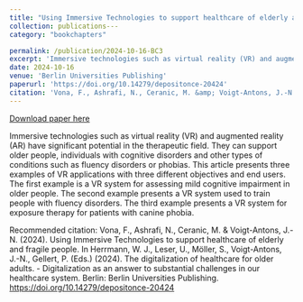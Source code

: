 ```yaml
---
title: "Using Immersive Technologies to support healthcare of elderly and fragile people"
collection: publications---
category: "bookchapters"

permalink: /publication/2024-10-16-BC3
excerpt: 'Immersive technologies such as virtual reality (VR) and augmented reality (AR) have significant potential in the therapeutic field. They can support older people, individuals with cognitive disorders and other types of conditions such as fluency disorders or phobias. This article presents three examples of VR applications with three different objectives and end users. The first example is a VR system for assessing mild cognitive impairment in older people. The second example presents a VR system used to train people with fluency disorders. The third example presents a VR system for exposure therapy for patients with canine phobia.'
date: 2024-10-16
venue: 'Berlin Universities Publishing'
paperurl: 'https://doi.org/10.14279/depositonce-20424'
citation: 'Vona, F., Ashrafi, N., Ceranic, M. &amp; Voigt-Antons, J.-N. (2024). Using Immersive Technologies to support healthcare of elderly and fragile people. In Herrmann, W. J., Leser, U., Möller, S., Voigt-Antons, J.-N., Gellert, P. (Eds.) (2024). The digitalization of healthcare for older adults. - Digitalization as an answer to substantial challenges in our healthcare system. Berlin: Berlin Universities Publishing. https://doi.org/10.14279/depositonce-20424'
---
```


<a href='https://doi.org/10.14279/depositonce-20424'>Download paper here</a>

Immersive technologies such as virtual reality (VR) and augmented reality (AR) have significant potential in the therapeutic field. They can support older people, individuals with cognitive disorders and other types of conditions such as fluency disorders or phobias. This article presents three examples of VR applications with three different objectives and end users. The first example is a VR system for assessing mild cognitive impairment in older people. The second example presents a VR system used to train people with fluency disorders. The third example presents a VR system for exposure therapy for patients with canine phobia.

Recommended citation: Vona, F., Ashrafi, N., Ceranic, M. & Voigt-Antons, J.-N. (2024). Using Immersive Technologies to support healthcare of elderly and fragile people. In Herrmann, W. J., Leser, U., Möller, S., Voigt-Antons, J.-N., Gellert, P. (Eds.) (2024). The digitalization of healthcare for older adults. - Digitalization as an answer to substantial challenges in our healthcare system. Berlin: Berlin Universities Publishing. https://doi.org/10.14279/depositonce-20424